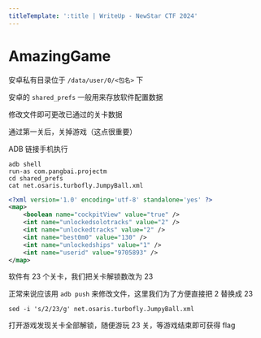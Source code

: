 ```yaml
---
titleTemplate: ':title | WriteUp - NewStar CTF 2024'
---
```


# AmazingGame

安卓私有目录位于 `/data/user/0/<包名>` 下

安卓的 `shared_prefs` 一般用来存放软件配置数据

修改文件即可更改已通过的关卡数据

通过第一关后，关掉游戏<span data-desc>（这点很重要）</span>

ADB 链接手机执行

```shell
adb shell
run-as com.pangbai.projectm
cd shared_prefs
cat net.osaris.turbofly.JumpyBall.xml
```

```xml
<?xml version='1.0' encoding='utf-8' standalone='yes' ?>
<map>
    <boolean name="cockpitView" value="true" />
    <int name="unlockedsolotracks" value="2" />
    <int name="unlockedtracks" value="2" />
    <int name="best0m0" value="130" />
    <int name="unlockedships" value="1" />
    <int name="userid" value="9705893" />
</map>
```

软件有 23 个关卡，我们把关卡解锁数改为 23

正常来说应该用 `adb push` 来修改文件，这里我们为了方便直接把 2 替换成 23

```shell
sed -i 's/2/23/g' net.osaris.turbofly.JumpyBall.xml
```

打开游戏发现关卡全部解锁，随便游玩 23 关，等游戏结束即可获得 flag
